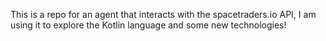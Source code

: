 This is a repo for an agent that interacts with the spacetraders.io API, I am using it to explore the Kotlin language and some new technologies!
